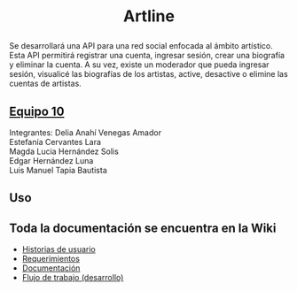 # <p align="center">Artline</p>
Se desarrollará una API para una red social enfocada al ámbito artístico. Esta API permitirá registrar una cuenta, ingresar sesión, crear una biografía y eliminar la cuenta. A su vez, existe un moderador que pueda ingresar sesión, visualicé las biografías de los artistas, active, desactive o elimine las cuentas de artistas.

## [Equipo 10](https://github.com/14030598/bedu-team10-arte/wiki/Home)
Integrantes:
Delia Anahí Venegas Amador <br>
Estefanía Cervantes Lara <br>
Magda Lucia Hernández Solis <br>
Edgar Hernández Luna <br>
Luis Manuel Tapia Bautista

## Uso

## Toda la documentación se encuentra en la Wiki

- [Historias de usuario](https://github.com/14030598/bedu-team10-arte/wiki/Historias-de-usuario)
- [Requerimientos](https://github.com/14030598/bedu-team10-arte/wiki/Requerimientos)
- [Documentación](https://www.behance.net/gallery/126576155/Case-study-Artline?)
- [Flujo de trabajo (desarrollo)](https://github.com/14030598/bedu-team10-arte/wiki/Flujo-de-trabajo)
